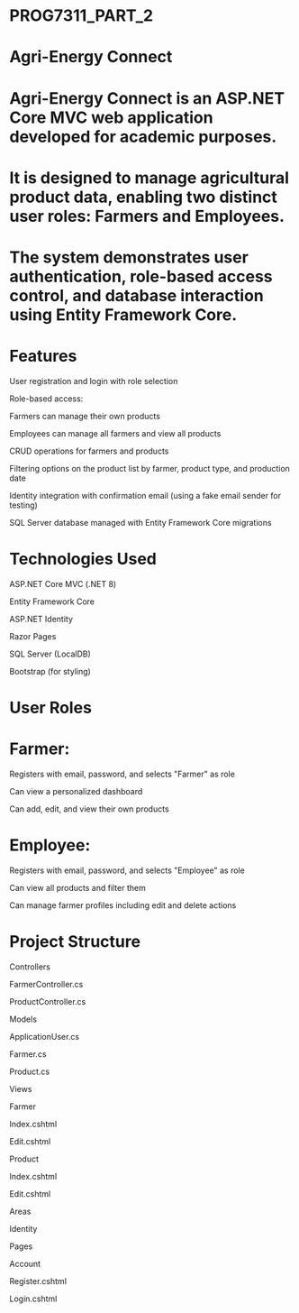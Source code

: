 # PROG7311_PART_2

# Agri-Energy Connect
# Agri-Energy Connect is an ASP.NET Core MVC web application developed for academic purposes.
# It is designed to manage agricultural product data, enabling two distinct user roles: Farmers and Employees. 
# The system demonstrates user authentication, role-based access control, and database interaction using Entity Framework Core.

# Features
User registration and login with role selection

Role-based access:

Farmers can manage their own products

Employees can manage all farmers and view all products

CRUD operations for farmers and products

Filtering options on the product list by farmer, product type, and production date

Identity integration with confirmation email (using a fake email sender for testing)

SQL Server database managed with Entity Framework Core migrations

# Technologies Used
ASP.NET Core MVC (.NET 8)

Entity Framework Core

ASP.NET Identity

Razor Pages

SQL Server (LocalDB)

Bootstrap (for styling)

# User Roles

# Farmer:

Registers with email, password, and selects "Farmer" as role

Can view a personalized dashboard

Can add, edit, and view their own products

# Employee:

Registers with email, password, and selects "Employee" as role

Can view all products and filter them

Can manage farmer profiles including edit and delete actions

# Project Structure

Controllers

FarmerController.cs

ProductController.cs

Models

ApplicationUser.cs

Farmer.cs

Product.cs

Views

Farmer

Index.cshtml

Edit.cshtml

Product

Index.cshtml

Edit.cshtml

Areas

Identity

Pages

Account

Register.cshtml

Login.cshtml